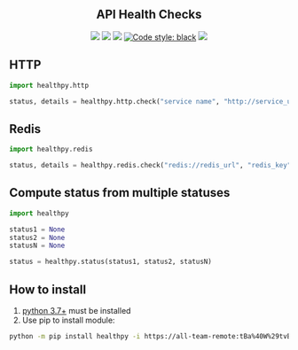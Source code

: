 <h2 align="center">API Health Checks</h2>

<p align="center">
<a href='https://github.tools.digital.engie.com/GEM-Py/healthpy/releases/latest'><img src='https://pse.tools.digital.engie.com/drm-all.gem/buildStatus/icon?job=team/healthpy/master&config=version'></a>
<a href='https://pse.tools.digital.engie.com/drm-all.gem/job/team/view/Python%20modules/job/healthpy/job/master/'><img src='https://pse.tools.digital.engie.com/drm-all.gem/buildStatus/icon?job=team/healthpy/master'></a>
<a href='https://pse.tools.digital.engie.com/drm-all.gem/job/team/view/Python%20modules/job/healthpy/job/master/cobertura/'><img src='https://pse.tools.digital.engie.com/drm-all.gem/buildStatus/icon?job=team/healthpy/master&config=testCoverage'></a>
<a href="https://github.com/psf/black"><img alt="Code style: black" src="https://img.shields.io/badge/code%20style-black-000000.svg"></a>
<a href='https://pse.tools.digital.engie.com/drm-all.gem/job/team/view/Python%20modules/job/healthpy/job/master/lastSuccessfulBuild/testReport/'><img src='https://pse.tools.digital.engie.com/drm-all.gem/buildStatus/icon?job=team/healthpy/master&config=testCount'></a>
</p>

## HTTP

```python
import healthpy.http

status, details = healthpy.http.check("service name", "http://service_url")
```

## Redis

```python
import healthpy.redis

status, details = healthpy.redis.check("redis://redis_url", "redis_key")
```

## Compute status from multiple statuses

```python
import healthpy

status1 = None 
status2 = None
statusN = None

status = healthpy.status(status1, status2, statusN)
```

## How to install
1. [python 3.7+](https://www.python.org/downloads/) must be installed
2. Use pip to install module:
```sh
python -m pip install healthpy -i https://all-team-remote:tBa%40W%29tvB%5E%3C%3B2Jm3@artifactory.tools.digital.engie.com/artifactory/api/pypi/all-team-pypi-prod/simple
```
